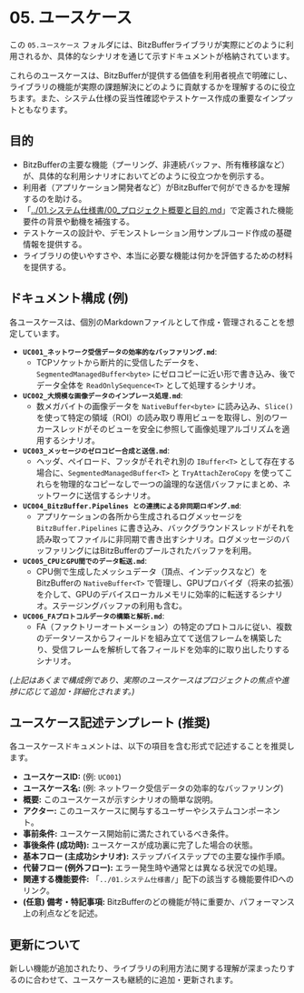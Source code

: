 # 05. ユースケース

この `05.ユースケース` フォルダには、BitzBufferライブラリが実際にどのように利用されるか、具体的なシナリオを通じて示すドキュメントが格納されています。

これらのユースケースは、BitzBufferが提供する価値を利用者視点で明確にし、ライブラリの機能が実際の課題解決にどのように貢献するかを理解するのに役立ちます。また、システム仕様の妥当性確認やテストケース作成の重要なインプットともなります。

## 目的

*   BitzBufferの主要な機能（プーリング、非連続バッファ、所有権移譲など）が、具体的な利用シナリオにおいてどのように役立つかを例示する。
*   利用者（アプリケーション開発者など）がBitzBufferで何ができるかを理解するのを助ける。
*   「[../01.システム仕様書/00_プロジェクト概要と目的.md](../01.システム仕様書/00_プロジェクト概要と目的.md)」で定義された機能要件の背景や動機を補強する。
*   テストケースの設計や、デモンストレーション用サンプルコード作成の基礎情報を提供する。
*   ライブラリの使いやすさや、本当に必要な機能は何かを評価するための材料を提供する。

## ドキュメント構成 (例)

各ユースケースは、個別のMarkdownファイルとして作成・管理されることを想定しています。

*   **`UC001_ネットワーク受信データの効率的なバッファリング.md`**:
    *   TCPソケットから断片的に受信したデータを、`SegmentedManagedBuffer<byte>` にゼロコピーに近い形で書き込み、後でデータ全体を `ReadOnlySequence<T>` として処理するシナリオ。
*   **`UC002_大規模な画像データのインプレース処理.md`**:
    *   数メガバイトの画像データを `NativeBuffer<byte>` に読み込み、`Slice()` を使って特定の領域（ROI）の読み取り専用ビューを取得し、別のワーカースレッドがそのビューを安全に参照して画像処理アルゴリズムを適用するシナリオ。
*   **`UC003_メッセージのゼロコピー合成と送信.md`**:
    *   ヘッダ、ペイロード、フッタがそれぞれ別の `IBuffer<T>` として存在する場合に、`SegmentedManagedBuffer<T>` と `TryAttachZeroCopy` を使ってこれらを物理的なコピーなしで一つの論理的な送信バッファにまとめ、ネットワークに送信するシナリオ。
*   **`UC004_BitzBuffer.Pipelines との連携による非同期ロギング.md`**:
    *   アプリケーションの各所から生成されるログメッセージを `BitzBuffer.Pipelines` に書き込み、バックグラウンドスレッドがそれを読み取ってファイルに非同期で書き出すシナリオ。ログメッセージのバッファリングにはBitzBufferのプールされたバッファを利用。
*   **`UC005_CPUとGPU間でのデータ転送.md`**:
    *   CPU側で生成したメッシュデータ（頂点、インデックスなど）をBitzBufferの `NativeBuffer<T>` で管理し、GPUプロバイダ（将来の拡張）を介して、GPUのデバイスローカルメモリに効率的に転送するシナリオ。ステージングバッファの利用も含む。
*   **`UC006_FAプロトコルデータの構築と解析.md`**:
    *   FA（ファクトリーオートメーション）の特定のプロトコルに従い、複数のデータソースからフィールドを組み立てて送信フレームを構築したり、受信フレームを解析して各フィールドを効率的に取り出したりするシナリオ。

*(上記はあくまで構成例であり、実際のユースケースはプロジェクトの焦点や進捗に応じて追加・詳細化されます。)*

## ユースケース記述テンプレート (推奨)

各ユースケースドキュメントは、以下の項目を含む形式で記述することを推奨します。

*   **ユースケースID:** (例: `UC001`)
*   **ユースケース名:** (例: ネットワーク受信データの効率的なバッファリング)
*   **概要:** このユースケースが示すシナリオの簡単な説明。
*   **アクター:** このユースケースに関与するユーザーやシステムコンポーネント。
*   **事前条件:** ユースケース開始前に満たされているべき条件。
*   **事後条件 (成功時):** ユースケースが成功裏に完了した場合の状態。
*   **基本フロー (主成功シナリオ):** ステップバイステップでの主要な操作手順。
*   **代替フロー (例外フロー):** エラー発生時や通常とは異なる状況での処理。
*   **関連する機能要件:** 「`../01.システム仕様書/`」配下の該当する機能要件IDへのリンク。
*   **(任意) 備考・特記事項:** BitzBufferのどの機能が特に重要か、パフォーマンス上の利点などを記述。

## 更新について

新しい機能が追加されたり、ライブラリの利用方法に関する理解が深まったりするのに合わせて、ユースケースも継続的に追加・更新されます。

